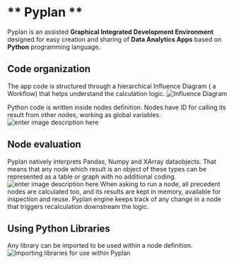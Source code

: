 # ** Pyplan **
Pyplan is an assisted **Graphical Integrated Development Environment** designed for easy creation and sharing of **Data Analytics Apps** based on **Python** programming language.

## **Code organization**
The app code is structured through a hierarchical Influence Diagram ( a Workflow) that helps understand the calculation logic.
![Influence Diagram](http://img.pyplan.org/index_influence_diagram.png)

Python code is written inside nodes definition. Nodes have ID for calling its result from other nodes, working as global variables.
![enter image description here](http://img.pyplan.org/index_node_code.png)

## **Node evaluation**
Pyplan natively interprets Pandas, Numpy and XArray dataobjects. That means that any node which result is an object of these types can be represented as a table or graph with no additional coding.
![enter image description here](http://img.pyplan.org/index_node_result.png)
When asking to run a node, all precedent nodes are calculated too, and its results are kept in memory, available for inspection and reuse. Pyplan engine keeps track of any change in a node that triggers recalculation downstream the logic.

## **Using Python Libraries**
Any library can be imported to be used within a node definition.
![Importing libraries for use within Pyplan](http://img.pyplan.org/index_import_lib.png)





<!--stackedit_data:
eyJoaXN0b3J5IjpbMTk3NDQ3MzU4NSwtMTk4MjgyNjI1NiwtMj
QxMzY5OTM5LC02MzYzNDY0NzgsOTc2ODg4NzYwLDk3MTI3NTMw
NiwxNjk4NjA1MjE0LDE4MjYzODc1MDUsMTE5MzgyOTY3MSwxMD
I3MzQyNzk2LC0xMjQ2NTI3MjMzLC0xMjU3MTk4Mjk5LDQ3NjY2
MzYwNSwtMTk5NjMzMjA3LC05NDI5NzQzOTEsLTE3MjM2Mzk0OT
YsLTY0MzcwNDAzNyw3MDEzMTYyMzQsMTI5NzcxNDYwOCwtMjEw
NDgyNzc5NV19
-->